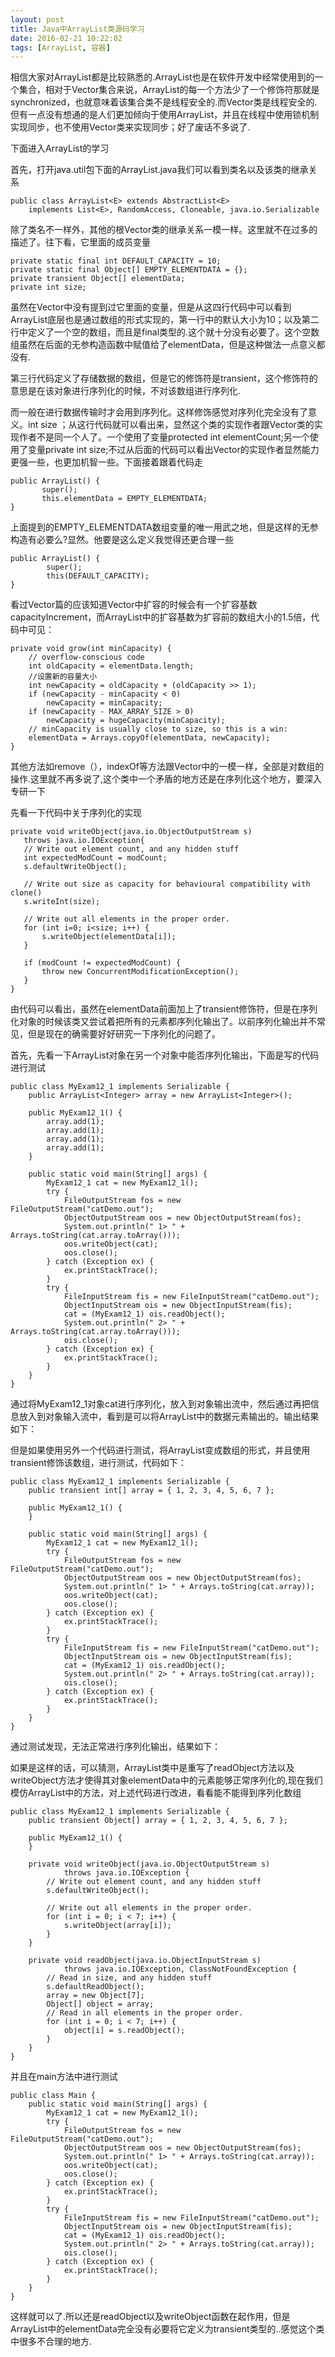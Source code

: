 ```yaml
---
layout: post
title: Java中ArrayList类源码学习
date: 2016-02-21 10:22:02
tags: [ArrayList, 容器]
---
```


相信大家对ArrayList都是比较熟悉的.ArrayList也是在软件开发中经常使用到的一个集合，相对于Vector集合来说，ArrayList的每一个方法少了一个修饰符那就是synchronized，也就意味着该集合类不是线程安全的.而Vector类是线程安全的.但有一点没有想通的是人们更加倾向于使用ArrayList，并且在线程中使用锁机制实现同步，也不使用Vector类来实现同步；好了废话不多说了.

<!-- more -->

下面进入ArrayList的学习

首先，打开java.util包下面的ArrayList.java我们可以看到类名以及该类的继承关系

	public class ArrayList<E> extends AbstractList<E>  
	    implements List<E>, RandomAccess, Cloneable, java.io.Serializable  

除了类名不一样外，其他的根Vector类的继承关系一模一样。这里就不在过多的描述了。往下看，它里面的成员变量

	private static final int DEFAULT_CAPACITY = 10;  
	private static final Object[] EMPTY_ELEMENTDATA = {};  
	private transient Object[] elementData;  
	private int size;  

虽然在Vector中没有提到过它里面的变量，但是从这四行代码中可以看到ArrayList底层也是通过数组的形式实现的，第一行中的默认大小为10；以及第二行中定义了一个空的数组，而且是final类型的.这个就十分没有必要了。这个空数组虽然在后面的无参构造函数中赋值给了elementData，但是这种做法一点意义都没有.

第三行代码定义了存储数据的数组，但是它的修饰符是transient，这个修饰符的意思是在该对象进行序列化的时候，不对该数组进行序列化.

而一般在进行数据传输时才会用到序列化。这样修饰感觉对序列化完全没有了意义。int size ；从这行代码就可以看出来，显然这个类的实现作者跟Vector类的实现作者不是同一个人了。一个使用了变量protected int elementCount;另一个使用了变量private int size;不过从后面的代码可以看出Vector的实现作者显然能力更强一些，也更加机智一些。下面接着跟着代码走

	public ArrayList() {  
	       super();  
	       this.elementData = EMPTY_ELEMENTDATA;  
	}  

上面提到的EMPTY_ELEMENTDATA数组变量的唯一用武之地，但是这样的无参构造有必要么?显然。他要是这么定义我觉得还更合理一些

	public ArrayList() {  
	        super();  
	        this(DEFAULT_CAPACITY);  
	}

看过Vector篇的应该知道Vector中扩容的时候会有一个扩容基数capacityIncrement，而ArrayList中的扩容基数为扩容前的数组大小的1.5倍，代码中可见：

	private void grow(int minCapacity) {  
	    // overflow-conscious code  
	    int oldCapacity = elementData.length;  
	    //设置新的容量大小  
	    int newCapacity = oldCapacity + (oldCapacity >> 1);  
	    if (newCapacity - minCapacity < 0)  
	        newCapacity = minCapacity;  
	    if (newCapacity - MAX_ARRAY_SIZE > 0)  
	        newCapacity = hugeCapacity(minCapacity);  
	    // minCapacity is usually close to size, so this is a win:  
	    elementData = Arrays.copyOf(elementData, newCapacity);  
	}  

其他方法如remove（），indexOf等方法跟Vector中的一模一样，全部是对数组的操作.这里就不再多说了,这个类中一个矛盾的地方还是在序列化这个地方，要深入专研一下

先看一下代码中关于序列化的实现

	private void writeObject(java.io.ObjectOutputStream s)  
	   throws java.io.IOException{  
	   // Write out element count, and any hidden stuff  
	   int expectedModCount = modCount;  
	   s.defaultWriteObject();  

	   // Write out size as capacity for behavioural compatibility with clone()  
	   s.writeInt(size);  

	   // Write out all elements in the proper order.  
	   for (int i=0; i<size; i++) {  
	       s.writeObject(elementData[i]);  
	   }  

	   if (modCount != expectedModCount) {  
	       throw new ConcurrentModificationException();  
	   }  
	}

由代码可以看出，虽然在elementData前面加上了transient修饰符，但是在序列化对象的时候该类又尝试着把所有的元素都序列化输出了。以前序列化输出并不常见，但是现在的确需要好好研究一下序列化的问题了。

首先，先看一下ArrayList对象在另一个对象中能否序列化输出，下面是写的代码进行测试

	public class MyExam12_1 implements Serializable {  
	    public ArrayList<Integer> array = new ArrayList<Integer>();  

	    public MyExam12_1() {  
	        array.add(1);  
	        array.add(1);  
	        array.add(1);  
	        array.add(1);  
	    }  

	    public static void main(String[] args) {  
	        MyExam12_1 cat = new MyExam12_1();  
	        try {  
	            FileOutputStream fos = new FileOutputStream("catDemo.out");  
	            ObjectOutputStream oos = new ObjectOutputStream(fos);  
	            System.out.println(" 1> " + Arrays.toString(cat.array.toArray()));  
	            oos.writeObject(cat);  
	            oos.close();  
	        } catch (Exception ex) {  
	            ex.printStackTrace();  
	        }  
	        try {  
	            FileInputStream fis = new FileInputStream("catDemo.out");  
	            ObjectInputStream ois = new ObjectInputStream(fis);  
	            cat = (MyExam12_1) ois.readObject();  
	            System.out.println(" 2> " + Arrays.toString(cat.array.toArray()));  
	            ois.close();  
	        } catch (Exception ex) {  
	            ex.printStackTrace();  
	        }  
	    }  
	}  

通过将MyExam12_1对象cat进行序列化，放入到对象输出流中，然后通过再把信息放入到对象输入流中，看到是可以将ArrayList中的数据元素输出的。输出结果如下：

但是如果使用另外一个代码进行测试，将ArrayList变成数组的形式，并且使用transient修饰该数组，进行测试，代码如下：

	public class MyExam12_1 implements Serializable {  
	    public transient int[] array = { 1, 2, 3, 4, 5, 6, 7 };  

	    public MyExam12_1() {  
	    }  

	    public static void main(String[] args) {  
	        MyExam12_1 cat = new MyExam12_1();  
	        try {  
	            FileOutputStream fos = new FileOutputStream("catDemo.out");  
	            ObjectOutputStream oos = new ObjectOutputStream(fos);  
	            System.out.println(" 1> " + Arrays.toString(cat.array));  
	            oos.writeObject(cat);  
	            oos.close();  
	        } catch (Exception ex) {  
	            ex.printStackTrace();  
	        }  
	        try {  
	            FileInputStream fis = new FileInputStream("catDemo.out");  
	            ObjectInputStream ois = new ObjectInputStream(fis);  
	            cat = (MyExam12_1) ois.readObject();  
	            System.out.println(" 2> " + Arrays.toString(cat.array));  
	            ois.close();  
	        } catch (Exception ex) {  
	            ex.printStackTrace();  
	        }  
	    }  
	}

通过测试发现，无法正常进行序列化输出，结果如下：

如果是这样的话，可以猜测，ArrayList类中是重写了readObject方法以及writeObject方法才使得其对象elementData中的元素能够正常序列化的,现在我们模仿ArrayList中的方法，对上述代码进行改进，看看能不能得到序列化数组

	public class MyExam12_1 implements Serializable {  
	    public transient Object[] array = { 1, 2, 3, 4, 5, 6, 7 };  

	    public MyExam12_1() {  
	    }  

	    private void writeObject(java.io.ObjectOutputStream s)  
	            throws java.io.IOException {  
	        // Write out element count, and any hidden stuff  
	        s.defaultWriteObject();  

	        // Write out all elements in the proper order.  
	        for (int i = 0; i < 7; i++) {  
	            s.writeObject(array[i]);  
	        }  
	    }  

	    private void readObject(java.io.ObjectInputStream s)  
	            throws java.io.IOException, ClassNotFoundException {  
	        // Read in size, and any hidden stuff  
	        s.defaultReadObject();  
	        array = new Object[7];  
	        Object[] object = array;  
	        // Read in all elements in the proper order.  
	        for (int i = 0; i < 7; i++) {  
	            object[i] = s.readObject();  
	        }  
	    }  
	}

并且在main方法中进行测试

	public class Main {  
	    public static void main(String[] args) {  
	        MyExam12_1 cat = new MyExam12_1();  
	        try {  
	            FileOutputStream fos = new FileOutputStream("catDemo.out");  
	            ObjectOutputStream oos = new ObjectOutputStream(fos);  
	            System.out.println(" 1> " + Arrays.toString(cat.array));  
	            oos.writeObject(cat);  
	            oos.close();  
	        } catch (Exception ex) {  
	            ex.printStackTrace();  
	        }  
	        try {  
	            FileInputStream fis = new FileInputStream("catDemo.out");  
	            ObjectInputStream ois = new ObjectInputStream(fis);  
	            cat = (MyExam12_1) ois.readObject();  
	            System.out.println(" 2> " + Arrays.toString(cat.array));  
	            ois.close();  
	        } catch (Exception ex) {  
	            ex.printStackTrace();  
	        }  
		}  
	}

这样就可以了.所以还是readObject以及writeObject函数在起作用，但是ArrayList中的elementData完全没有必要将它定义为transient类型的..感觉这个类中很多不合理的地方.
